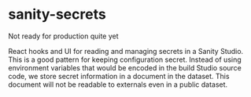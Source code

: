 # sanity-secrets

Not ready for production quite yet

React hooks and UI for reading and managing secrets in a Sanity Studio. This is a good pattern for keeping configuration secret. Instead of using environment variables that would be encoded in the build Studio source code, we store secret information in a document in the dataset. This document will not be readable to externals even in a public dataset.
